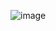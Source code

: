 ![image](https://user-images.githubusercontent.com/89839783/188322085-7fdd66a9-8072-48bc-8068-5797a31c976c.png)
